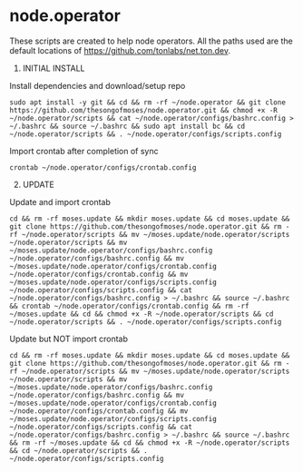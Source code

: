 # node.operator

These scripts are created to help node operators. All the paths used are the default locations of https://github.com/tonlabs/net.ton.dev.

1. INITIAL INSTALL

Install dependencies and download/setup repo
	
	sudo apt install -y git && cd && rm -rf ~/node.operator && git clone https://github.com/thesongofmoses/node.operator.git && chmod +x -R ~/node.operator/scripts && cat ~/node.operator/configs/bashrc.config > ~/.bashrc && source ~/.bashrc && sudo apt install bc && cd ~/node.operator/scripts && . ~/node.operator/configs/scripts.config

Import crontab after completion of sync

	crontab ~/node.operator/configs/crontab.config

2. UPDATE

Update and import crontab
	
	cd && rm -rf moses.update && mkdir moses.update && cd moses.update && git clone https://github.com/thesongofmoses/node.operator.git && rm -rf ~/node.operator/scripts && mv ~/moses.update/node.operator/scripts ~/node.operator/scripts && mv ~/moses.update/node.operator/configs/bashrc.config ~/node.operator/configs/bashrc.config && mv ~/moses.update/node.operator/configs/crontab.config ~/node.operator/configs/crontab.config && mv ~/moses.update/node.operator/configs/scripts.config ~/node.operator/configs/scripts.config && cat ~/node.operator/configs/bashrc.config > ~/.bashrc && source ~/.bashrc && crontab ~/node.operator/configs/crontab.config && rm -rf ~/moses.update && cd && chmod +x -R ~/node.operator/scripts && cd ~/node.operator/scripts && . ~/node.operator/configs/scripts.config

Update but NOT import crontab
	
	cd && rm -rf moses.update && mkdir moses.update && cd moses.update && git clone https://github.com/thesongofmoses/node.operator.git && rm -rf ~/node.operator/scripts && mv ~/moses.update/node.operator/scripts ~/node.operator/scripts && mv ~/moses.update/node.operator/configs/bashrc.config ~/node.operator/configs/bashrc.config && mv ~/moses.update/node.operator/configs/crontab.config ~/node.operator/configs/crontab.config && mv ~/moses.update/node.operator/configs/scripts.config ~/node.operator/configs/scripts.config && cat ~/node.operator/configs/bashrc.config > ~/.bashrc && source ~/.bashrc && rm -rf ~/moses.update && cd && chmod +x -R ~/node.operator/scripts && cd ~/node.operator/scripts && . ~/node.operator/configs/scripts.config
